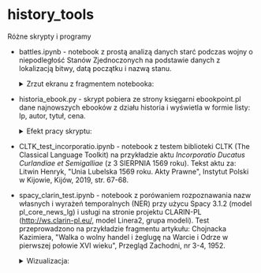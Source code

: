 # history_tools
Różne skrypty i programy

- battles.ipynb - notebook z prostą analizą danych starć podczas wojny o niepodległość
  Stanów Zjednoczonych na podstawie danych z lokalizacją bitwy, datą początku i nazwą stanu.
  <details>
  <summary>Zrzut ekranu z fragmentem notebooka:</summary>
  
  <p>
  <img src="https://github.com/pjaskulski/history_tools/blob/main/battles.png" alt="zrzut ekranu z fragmentem notebooka" style="max-width:100%;">
  </p>
  </details>
  
- historia_ebook.py - skrypt pobiera ze strony księgarni ebookpoint.pl dane najnowszych
  ebooków z działu historia i wyświetla w formie listy: lp, autor, tytuł, cena.

  <details>
  <summary>Efekt pracy skryptu:</summary>
  
  <p>
  <img src="https://github.com/pjaskulski/history_tools/blob/main/books.png" alt="zrzut ekranu konsoli z efektem działania skryptu" style="max-width:100%;">
  </p>
  </details>

- CLTK_test_incorporatio.ipynb - notebook z testem biblioteki CLTK (The Classical Language
  Toolkit) na przykładzie aktu *Incorporatio Ducatus Curlandiae et Semigalliae* (z 3 SIERPNIA 1569 roku). Tekst aktu za: Litwin Henryk, "Unia Lubelska 1569 roku. Akty Prawne", Instytut Polski w Kijowie, Kijów, 2019, str. 67-68.

- spacy_clarin_test.ipynb - notebook z porówaniem rozpoznawania nazw własnych i wyrażeń temporalnych (NER)
  przy użycu Spacy 3.1.2 (model pl_core_news_lg) i usługi na stronie projektu CLARIN-PL (http://ws.clarin-pl.eu/, model Linera2, grupa modeli). Test przeprowadzono na przykładzie fragmentu artykułu: Chojnacka Kazimiera, "Walka o wolny handel i żeglugę na Warcie i Odrze w pierwszej połowie XVI wieku", Przegląd Zachodni, nr 3-4, 1952.   

  <details>
  <summary>Wizualizacja:</summary>
  
  <p>
  <img src="https://github.com/pjaskulski/history_tools/blob/main/spacy_ner.png" alt="" style="max-width:100%;">
  <img src="https://github.com/pjaskulski/history_tools/blob/main/clarin_pl_ner_grupa_modeli.png" alt="" style="max-width:100%;">

  </p>
  </details>
